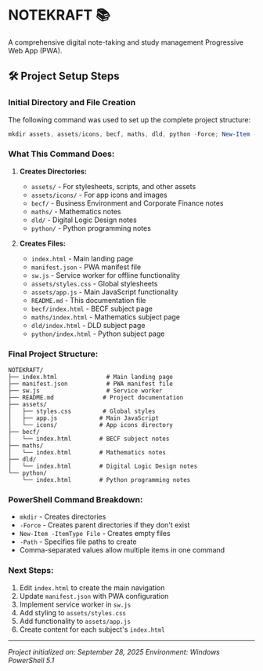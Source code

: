 # NOTEKRAFT 📚

A comprehensive digital note-taking and study management Progressive Web App (PWA).

## 🛠️ Project Setup Steps

### Initial Directory and File Creation

The following command was used to set up the complete project structure:

```powershell
mkdir assets, assets/icons, becf, maths, dld, python -Force; New-Item -ItemType File -Path index.html, manifest.json, sw.js, assets/styles.css, assets/app.js, README.md, becf/index.html, maths/index.html, dld/index.html, python/index.html -Force
```

### What This Command Does:

1. **Creates Directories:**
   - `assets/` - For stylesheets, scripts, and other assets
   - `assets/icons/` - For app icons and images
   - `becf/` - Business Environment and Corporate Finance notes
   - `maths/` - Mathematics notes
   - `dld/` - Digital Logic Design notes
   - `python/` - Python programming notes

2. **Creates Files:**
   - `index.html` - Main landing page
   - `manifest.json` - PWA manifest file
   - `sw.js` - Service worker for offline functionality
   - `assets/styles.css` - Global stylesheets
   - `assets/app.js` - Main JavaScript functionality
   - `README.md` - This documentation file
   - `becf/index.html` - BECF subject page
   - `maths/index.html` - Mathematics subject page
   - `dld/index.html` - DLD subject page
   - `python/index.html` - Python subject page

### Final Project Structure:

```
NOTEKRAFT/
├── index.html              # Main landing page
├── manifest.json           # PWA manifest file
├── sw.js                   # Service worker
├── README.md              # Project documentation
├── assets/
│   ├── styles.css         # Global styles
│   ├── app.js            # Main JavaScript
│   └── icons/            # App icons directory
├── becf/
│   └── index.html        # BECF subject notes
├── maths/
│   └── index.html        # Mathematics notes
├── dld/
│   └── index.html        # Digital Logic Design notes
└── python/
    └── index.html        # Python programming notes
```

### PowerShell Command Breakdown:

- `mkdir` - Creates directories
- `-Force` - Creates parent directories if they don't exist
- `New-Item -ItemType File` - Creates empty files
- `-Path` - Specifies file paths to create
- Comma-separated values allow multiple items in one command

### Next Steps:

1. Edit `index.html` to create the main navigation
2. Update `manifest.json` with PWA configuration
3. Implement service worker in `sw.js`
4. Add styling to `assets/styles.css`
5. Add functionality to `assets/app.js`
6. Create content for each subject's `index.html`

---

*Project initialized on: September 28, 2025*
*Environment: Windows PowerShell 5.1*